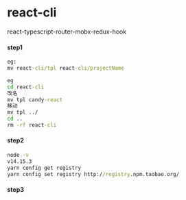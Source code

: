 # react-cli
react-typescript-router-mobx-redux-hook

#### step1
```cmd
eg:
mv react-cli/tpl react-cli/projectName

eg
cd react-cli
改名
mv tpl candy-react
移动
mv tpl ../
cd ..
rm -rf react-cli
```

#### step2

```cmd
node -v
v14.15.3
yarn config get registry
yarn config set registry http://registry.npm.taobao.org/
```

#### step3
```cmd

```

